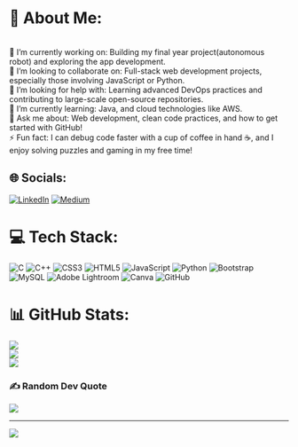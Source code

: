 # 💫 About Me:
<br>🔭 I’m currently working on: Building my final year project(autonomous robot) and exploring the app development.<br>👯 I’m looking to collaborate on: Full-stack web development projects, especially those involving JavaScript or Python.<br>🤝 I’m looking for help with: Learning advanced DevOps practices and contributing to large-scale open-source repositories.<br>🌱 I’m currently learning: Java, and cloud technologies like AWS.<br>💬 Ask me about: Web development, clean code practices, and how to get started with GitHub!<br>⚡ Fun fact: I can debug code faster with a cup of coffee in hand ☕, and I enjoy solving puzzles and gaming in my free time!<br>


## 🌐 Socials:
[![LinkedIn](https://img.shields.io/badge/LinkedIn-%230077B5.svg?logo=linkedin&logoColor=white)](https://linkedin.com/in/anandumallya) [![Medium](https://img.shields.io/badge/Medium-12100E?logo=medium&logoColor=white)](https://medium.com/@anandumallya) 

# 💻 Tech Stack:
![C](https://img.shields.io/badge/c-%2300599C.svg?style=plastic&logo=c&logoColor=white) ![C++](https://img.shields.io/badge/c++-%2300599C.svg?style=plastic&logo=c%2B%2B&logoColor=white) ![CSS3](https://img.shields.io/badge/css3-%231572B6.svg?style=plastic&logo=css3&logoColor=white) ![HTML5](https://img.shields.io/badge/html5-%23E34F26.svg?style=plastic&logo=html5&logoColor=white) ![JavaScript](https://img.shields.io/badge/javascript-%23323330.svg?style=plastic&logo=javascript&logoColor=%23F7DF1E) ![Python](https://img.shields.io/badge/python-3670A0?style=plastic&logo=python&logoColor=ffdd54) ![Bootstrap](https://img.shields.io/badge/bootstrap-%238511FA.svg?style=plastic&logo=bootstrap&logoColor=white) ![MySQL](https://img.shields.io/badge/mysql-4479A1.svg?style=plastic&logo=mysql&logoColor=white) ![Adobe Lightroom](https://img.shields.io/badge/Adobe%20Lightroom-31A8FF.svg?style=plastic&logo=Adobe%20Lightroom&logoColor=white) ![Canva](https://img.shields.io/badge/Canva-%2300C4CC.svg?style=plastic&logo=Canva&logoColor=white) ![GitHub](https://img.shields.io/badge/github-%23121011.svg?style=plastic&logo=github&logoColor=white)
# 📊 GitHub Stats:
![](https://github-readme-stats.vercel.app/api?username=aumdev01&theme=dark&hide_border=false&include_all_commits=false&count_private=false)<br/>
![](https://github-readme-streak-stats.herokuapp.com/?user=aumdev01&theme=dark&hide_border=false)<br/>
![](https://github-readme-stats.vercel.app/api/top-langs/?username=aumdev01&theme=dark&hide_border=false&include_all_commits=false&count_private=false&layout=compact)

### ✍️ Random Dev Quote
![](https://quotes-github-readme.vercel.app/api?type=horizontal&theme=radical)

---
[![](https://visitcount.itsvg.in/api?id=aumdev01&icon=0&color=0)](https://visitcount.itsvg.in)

<!-- Proudly created with GPRM ( https://gprm.itsvg.in ) -->